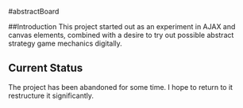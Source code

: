 #abstractBoard

##Introduction
This project started out as an experiment in AJAX and canvas elements, combined with a desire to try out possible abstract strategy game mechanics digitally. 

## Current Status
The project has been abandoned for some time. I hope to return to it restructure it significantly.  

